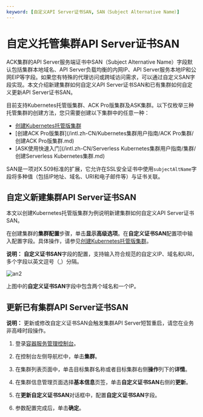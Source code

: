 ```yaml
---
keyword: [自定义API Server证书SAN, SAN（Subject Alternative Name）]
---
```


# 自定义托管集群API Server证书SAN

ACK集群的API Server服务端证书中SAN（Subject Alternative Name）字段默认包括集群本地域名、API Server负载均衡的内网IP、API Server服务本地IP和公网EIP等字段。如果您有特殊的代理访问或跨域访问需求，可以通过自定义SAN字段实现。本文介绍新建集群如何自定义API Server证书SAN和已有集群如何自定义更新API Server证书SAN。

目前支持Kubernetes托管版集群、ACK Pro版集群及ASK集群。以下仅枚举三种托管集群的创建方法，您只需要创建以下集群中的任意一种：

-   [创建Kubernetes托管版集群](/intl.zh-CN/Kubernetes集群用户指南/集群/创建集群/创建Kubernetes托管版集群.md)
-   [创建ACK Pro版集群](/intl.zh-CN/Kubernetes集群用户指南/ACK Pro集群/创建ACK Pro版集群.md)
-   [ASK使用快速入门](/intl.zh-CN/Serverless Kubernetes集群用户指南/集群/创建Serverless Kubernetes集群.md)

SAN是一项对X.509标准的扩展，它允许在SSL安全证书中使用`subjectAltName`字段将多种值（包括IP地址、域名、URI和电子邮件等）与证书关联。

## 自定义新建集群API Server证书SAN

本文以创建Kubernetes托管版集群为例说明新建集群如何自定义API Server证书SAN。

在创建集群的**集群配置**步骤，单击**显示高级选项**。在**自定义证书SAN**配置项中输入配置字段。具体操作，请参见[创建Kubernetes托管版集群](/intl.zh-CN/Kubernetes集群用户指南/集群/创建集群/创建Kubernetes托管版集群.md)。

**说明：** **自定义证书SAN**字段的配置，支持输入符合规范的自定义IP、域名和URI，多个字段以英文逗号（,）分隔。

![an2](https://help-static-aliyun-doc.aliyuncs.com/assets/img/zh-CN/0255017161/p256859.png)

上图中的**自定义证书SAN**字段中包含两个域名和一个IP。

## 更新已有集群API Server证书SAN

**说明：** 更新或修改自定义证书SAN会触发集群API Server短暂重启，请您在业务非高峰时段操作。

1.  登录[容器服务管理控制台](https://cs.console.aliyun.com)。

2.  在控制台左侧导航栏中，单击**集群**。

3.  在集群列表页面中，单击目标集群名称或者目标集群右侧**操作**列下的**详情**。

4.  在集群信息管理页面选择**基本信息**页签，单击**自定义证书SAN**右侧的**更新**。

5.  在**更新自定义证书SAN**对话框中，配置**自定义证书SAN**字段。

6.  参数配置完成后，单击**确定**。



